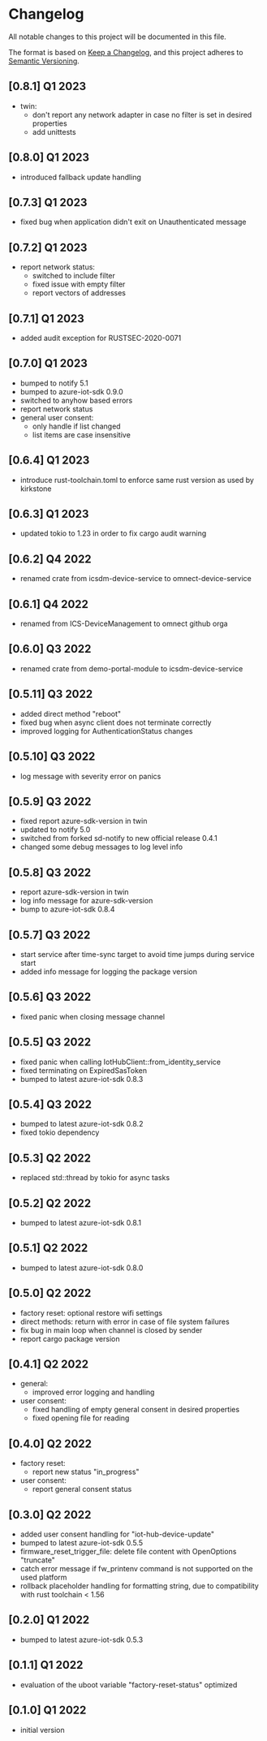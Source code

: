 # Changelog

All notable changes to this project will be documented in this file.

The format is based on [Keep a Changelog](https://keepachangelog.com/en/1.0.0/),
and this project adheres to [Semantic Versioning](https://semver.org/spec/v2.0.0.html).

## [0.8.1] Q1 2023
 - twin:
   - don't report any network adapter in case no filter is set in desired properties
   - add unittests

## [0.8.0] Q1 2023
 - introduced fallback update handling

## [0.7.3] Q1 2023
 - fixed bug when application didn't exit on Unauthenticated message

## [0.7.2] Q1 2023
 - report network status:
   - switched to include filter
   - fixed issue with empty filter
   - report vectors of addresses

## [0.7.1] Q1 2023
 - added audit exception for RUSTSEC-2020-0071

## [0.7.0] Q1 2023
 - bumped to notify 5.1
 - bumped to azure-iot-sdk 0.9.0
 - switched to anyhow based errors
 - report network status
 - general user consent:
   - only handle if list changed
   - list items are case insensitive

## [0.6.4] Q1 2023
 - introduce rust-toolchain.toml to enforce same rust version as used by kirkstone

## [0.6.3] Q1 2023
 - updated tokio to 1.23 in order to fix cargo audit warning

## [0.6.2] Q4 2022
 - renamed crate from icsdm-device-service to omnect-device-service

## [0.6.1] Q4 2022
 - renamed from ICS-DeviceManagement to omnect github orga

## [0.6.0] Q3 2022
 - renamed crate from demo-portal-module to icsdm-device-service

## [0.5.11] Q3 2022
 - added direct method "reboot"
 - fixed bug when async client does not terminate correctly
 - improved logging for AuthenticationStatus changes

## [0.5.10] Q3 2022
 - log message with severity error on panics

## [0.5.9] Q3 2022
 - fixed report azure-sdk-version in twin
 - updated to notify 5.0
 - switched from forked sd-notify to new official release 0.4.1
 - changed some debug messages to log level info

## [0.5.8] Q3 2022
 - report azure-sdk-version in twin
 - log info message for azure-sdk-version
 - bump to azure-iot-sdk 0.8.4

## [0.5.7] Q3 2022
 - start service after time-sync target to avoid time jumps during service start
 - added info message for logging the package version

## [0.5.6] Q3 2022
- fixed panic when closing message channel

## [0.5.5] Q3 2022
- fixed panic when calling IotHubClient::from_identity_service
- fixed terminating on ExpiredSasToken
- bumped to latest azure-iot-sdk 0.8.3

## [0.5.4] Q3 2022
- bumped to latest azure-iot-sdk 0.8.2
- fixed tokio dependency

## [0.5.3] Q2 2022
- replaced std::thread by tokio for async tasks

## [0.5.2] Q2 2022
- bumped to latest azure-iot-sdk 0.8.1

## [0.5.1] Q2 2022
- bumped to latest azure-iot-sdk 0.8.0

## [0.5.0] Q2 2022
- factory reset: optional restore wifi settings
- direct methods: return with error in case of file system failures
- fix bug in main loop when channel is closed by sender
- report cargo package version

## [0.4.1] Q2 2022
- general:
  - improved error logging and handling
- user consent:
  - fixed handling of empty general consent in desired properties
  - fixed opening file for reading

## [0.4.0] Q2 2022
- factory reset:
  - report new status "in_progress"
- user consent:
  - report general consent status

## [0.3.0] Q2 2022
- added user consent handling for "iot-hub-device-update"
- bumped to latest azure-iot-sdk 0.5.5
- firmware_reset_trigger_file: delete file content with OpenOptions "truncate"
- catch error message if fw_printenv command is not supported on the used platform
- rollback placeholder handling for formatting string, due to compatibility with rust toolchain < 1.56

## [0.2.0] Q1 2022
- bumped to latest azure-iot-sdk 0.5.3

## [0.1.1] Q1 2022
- evaluation of the uboot variable "factory-reset-status" optimized

## [0.1.0] Q1 2022
- initial version
